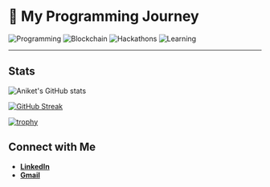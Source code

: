 
# 🚀 My Programming Journey

![Programming](https://img.shields.io/badge/Code-Life-blue?style=for-the-badge&logo=visual-studio-code) 
![Blockchain](https://img.shields.io/badge/Blockchain-Future-brightgreen?style=for-the-badge&logo=ethereum)
![Hackathons](https://img.shields.io/badge/Hackathons-Challenging-orange?style=for-the-badge&logo=hack-the-box)
![Learning](https://img.shields.io/badge/Learning-Continuous-informational?style=for-the-badge&logo=udemy)

---
 ## Stats

![Aniket's GitHub stats](https://github-readme-stats.vercel.app/api?username=aniket7r&show_icons=true&theme=radical)

[![GitHub Streak](https://streak-stats.demolab.com?user=aniket7r&theme=dark)](https://git.io/streak-stats)

[![trophy](https://github-profile-trophy.vercel.app/?username=aniket7r&theme=radical&row=1&column=3&title=MultiLanguage,Commit,Repositories)](https://github.com/ryo-ma/github-profile-trophy)


<!--

## 🛠️ Skills

- **Programming Languages:**  C, C++, Python, JavaScript
- **Web Development:** HTML, CSS, React, Node.js, Django, Tailwind, TypeScript, Prisma ORC
- **Database Management:** MongoDB, MySQL
- **Blockchain Development:** Solidity, Web3.js, zk-SNARKs, ZoKrates, Polygon, Chai, Hardhat, Truffle, Gnache, Chainlink, Base
- **Data Analysis:** Machine Learning, Data Analytics
- **Natural Language Processing:** Text Analysis, Language Modeling
- **Digital Marketing:** SEO, Content Strategy, Google Analytics
- **Scripting:** Google Apps Script
- **Tools & Technologies:** Git, Docker, WebSocket, APIs

---

# Aniket's Programming Journey 🚀
## 🌱 Early Learning
- **Languages:** C, C++, Python
- **Projects:** Started with basic console applications, understanding fundamental programming concepts, data structures, and algorithms.
## 🌐 Full-Stack Web Development

- **Languages & Tools:** JavaScript, React, Node.js, MongoDB, WebSocket, Python, Django, APIs
- **Key Projects:**
  - **[Mentor Match](https://github.com/aniket7r/mentorMatch):** Developed a mentorship and networking platform using JavaScript, React, and MongoDB. Integrated WebSocket for real-time communication and implemented a custom matching algorithm for effective user pairing.
  - **[Digital Transaction](https://github.com/aniket7r/Digital-Transaction):** Created an online money transaction system with robust database features ensuring data integrity and seamless transfers.
  - **[International Space Station Tracker](https://github.com/aniket7r/ISS-Tracker):** Built a Django-based website for tracking the ISS's real-time location and sunrise/sunset times, with automated email notifications for users.
  - **[Moonlight](https://github.com/aniket7r/moonlight):** Designed a platform for university students to connect anonymously for stress and suicide prevention, utilizing JavaScript, React, and WebSocket for secure communication.

## 🐍 Python Development

- **Languages & Tools:** Python, Selenium, APIs, Machine Learning, NLP Libraries, OpenCV, Django
- **Key Projects:**
  - **[Games & Bots](https://github.com/aniket7r/Python-Projects):** Developed interactive games (Breakout, Tic Tac Toe, Snake) and created a Twitter bot for automation using API integration.
  - **[Web Scraping](https://github.com/aniket7r/Python-Projects):** Built web scraping tools with Selenium for data extraction.
  - **[Data Analytics](https://github.com/aniket7r/Product-Comparison):** Implemented product comparison using machine learning techniques.
  - **Natural Language Processing:** Developed "Modern Upanishad," an educational storytelling platform.
  - **Computer Vision:** Completed coursework in image processing and analysis.
  - **Web Development:** Created a real-time ISS tracking website using Django. 

## 💻 Blockchain Development

- **Languages & Tools:** Solidity, Web3.js, zk-SNARKs, ZoKrates, Ethereum, Binance Smart Chain, Polygon
- **Key Projects:**
  - **[Decentralized Star Notary](https://github.com/aniket7r/Star_Notary):** Created NFTs based on real astronomical data with evolving properties, cross-chain integration, and mystery elements.
  - **[Ethereum SupplyChain Dapp](https://github.com/aniket7r/ethereum-supply-chain-n-data-audit-dapp):** Implemented a smart contract-based supply chain tracker featuring user permission management and state transitions.
  - **[Real Estate Marketplace](https://github.com/aniket7r/Ethereum-Real-Sate-Market-Place):** Minted property titles as NFTs, enabled secure property verification via zk-SNARKs, and deployed the DApp on Rinkeby test network.
  - **[Automated Market Maker](https://github.com/aniket7r/Automated-Market-Maker):** Developed using C++ for blockchain asset management.

---
-->


## Connect with Me
- **[LinkedIn](https://linkedin.com/in/aniket)**
- **[Gmail](mailto:aniketkumar6256@gmail.com)**
